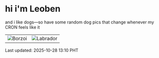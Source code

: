 # hi i'm Leoben

and i like dogs—so have some random dog pics that change whenever my CRON feels like it

|  |  |
|--------|----------|
| ![Borzoi](https://random-dog-vercel.vercel.app/api/random-borzoi?v=1761628249) | ![Labrador](https://random-dog-vercel.vercel.app/api/random-labrador?v=1761628249) |

Last updated: 2025-10-28 13:10 PHT
